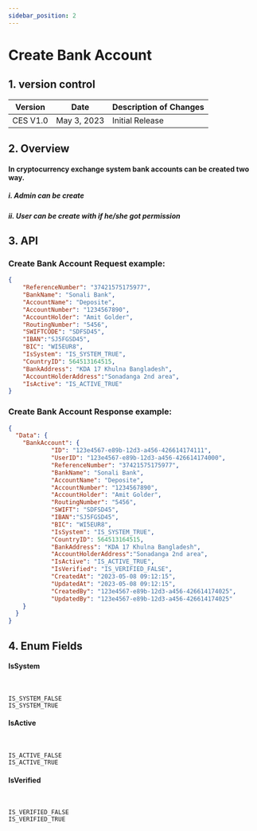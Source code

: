 ```yaml
---
sidebar_position: 2
---
```


# Create Bank Account

## 1. version control

| Version  | Date        | Description of Changes |
| -------- | ----------- | ---------------------- |
| CES V1.0 | May 3, 2023 | Initial Release        |

## 2. Overview

#### In cryptocurrency exchange system bank accounts can be created two way.
##### i.  Admin can be create
##### ii. User can be create with if he/she got permission


## 3. API

### Create Bank Account Request example:

```json
{
	"ReferenceNumber": "37421575175977",
	"BankName": "Sonali Bank",
	"AccountName": "Deposite",
	"AccountNumber": "1234567890",
	"AccountHolder": "Amit Golder",
	"RoutingNumber": "5456",
	"SWIFTCODE": "SDFSD45",
	"IBAN":"SJ5FGSD45",
	"BIC": "WI5EUR8",
	"IsSystem": "IS_SYSTEM_TRUE",
	"CountryID": 564513164515,
	"BankAddress": "KDA 17 Khulna Bangladesh",
	"AccountHolderAddress":"Sonadanga 2nd area",
	"IsActive": "IS_ACTIVE_TRUE"
}
```

### Create Bank Account Response example:

```json
{
  "Data": {
    "BankAccount": {
            "ID": "123e4567-e89b-12d3-a456-426614174111",
			"UserID": "123e4567-e89b-12d3-a456-426614174000",
			"ReferenceNumber": "37421575175977",
			"BankName": "Sonali Bank",
			"AccountName": "Deposite",
			"AccountNumber": "1234567890",
			"AccountHolder": "Amit Golder",
			"RoutingNumber": "5456",
			"SWIFT": "SDFSD45",
			"IBAN":"SJ5FGSD45",
			"BIC": "WI5EUR8",
			"IsSystem": "IS_SYSTEM_TRUE",
			"CountryID": 564513164515,
			"BankAddress": "KDA 17 Khulna Bangladesh",
			"AccountHolderAddress":"Sonadanga 2nd area",
			"IsActive": "IS_ACTIVE_TRUE",
			"IsVerified": "IS_VERIFIED_FALSE",
			"CreatedAt": "2023-05-08 09:12:15",
			"UpdatedAt": "2023-05-08 09:12:15",
			"CreatedBy": "123e4567-e89b-12d3-a456-426614174025",
			"UpdatedBy": "123e4567-e89b-12d3-a456-426614174025"
    }
  }
}
```



## 4. Enum Fields
#### **IsSystem**
&nbsp;

	IS_SYSTEM_FALSE
	IS_SYSTEM_TRUE

#### **IsActive**
&nbsp;

	IS_ACTIVE_FALSE
	IS_ACTIVE_TRUE
	
#### **IsVerified**
&nbsp;

	IS_VERIFIED_FALSE
	IS_VERIFIED_TRUE
